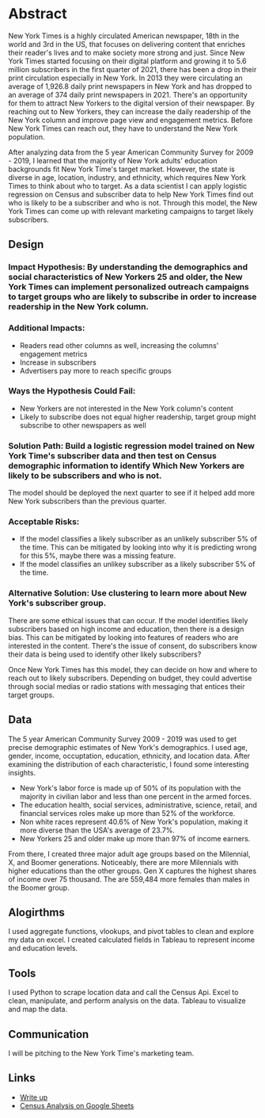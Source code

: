# Abstract

New York Times is a highly circulated American newspaper, 18th in the world and 3rd in the US, that focuses on delivering content that enriches their reader's lives and to make society more strong and just. Since New York Times started focusing on their digital platform and growing it to 5.6 million subscribers in the first quarter of 2021, there has been a drop in their print circulation especially in New York. In 2013 they were circulating an average of 1,926.8 daily print newspapers in New York and has dropped to an average of 374 daily print newspapers in 2021. There's an opportunity for them to attract New Yorkers to the digital version of their newspaper. By reaching out to New Yorkers, they can increase the daily readership of the New York column and improve page view and engagement metrics. Before New York Times can reach out, they have to understand the New York population. 

After analyzing data from the 5 year American Community Survey for 2009 - 2019, I learned that the majority of New York adults' education backgrounds fit New York Time's target market. However, the state is diverse in age, location, industry, and ethnicity, which requires New York Times to think about who to target. As a data scientist I can apply logistic regression on Census and subscriber data to help New York Times find out who is likely to be a subscriber and who is not. Through this model, the New York Times can come up with relevant marketing campaigns to target likely subscribers.


## Design

### Impact Hypothesis: By understanding the demographics and social characteristics of New Yorkers 25 and older, the New York Times can implement personalized outreach campaigns to target groups who are likely to subscribe in order to increase readership in the New York column.

### Additional Impacts:

- Readers read other columns as well, increasing the columns' engagement metrics
- Increase in subscribers 
- Advertisers pay more to reach specific groups

### Ways the Hypothesis Could Fail: 

- New Yorkers are not interested in the New York column's content
- Likely to subscribe does not equal higher readership, target group might subscribe to other newspapers as well

### Solution Path: Build a logistic regression model trained on New York Time's subscriber data and then test on Census demographic information to identify Which New Yorkers are likely to be subscribers and who is not.

The model should be deployed the next quarter to see if it helped add more New York subscribers than the previous quarter. 

### Acceptable Risks: 

- If the model classifies a likely subscriber as an unlikely subscriber 5% of the time. This can be mitigated by looking into why it is predicting wrong for this 5%, maybe there was a missing feature.
- If the model classifies an unlikey subscriber as a likely subscriber 5% of the time. 

### Alternative Solution: Use clustering to learn more about New York's subscriber group.

There are some ethical issues that can occur. If the model identifies likely subscribers based on high income and education, then there is a design bias. This can be mitigated by looking into features of readers who are interested in the content. There's the issue of consent, do subscribers know their data is being used to identify other likely subscribers?

Once New York Times has this model, they can decide on how and where to reach out to likely subscribers. Depending on budget, they could advertise through social medias or radio stations with messaging that entices their target groups.

## Data

The 5 year American Community Survey 2009 - 2019 was used to get precise demographic estimates of New York's demographics. I used age, gender, income, occuptation, education, ethnicity, and location data. After examining the distribution of each characteristic, I found some interesting insights.

- New York's labor force is made up of 50% of its population with the majority in civilian labor and less than one percent in the armed forces.						
- The education health, social services, administrative, science, retail, and financial services roles make up more than 52% of the workforce.						
- Non white races represent 40.6% of New York's population, making it more diverse than the USA's average of 23.7%.						
- New Yorkers 25 and older make up more than 97% of income earners.						

From there, I created three major adult age groups based on the Milennial, X, and Boomer generations. Noticeably, there are more Milennials with higher educations than the other groups. Gen X captures the highest shares of income over 75 thousand. The are 559,484 more females than males in the Boomer group. 

## Alogirthms

I used aggregate functions, vlookups, and pivot tables to clean and explore my data on excel. I created calculated fields in Tableau to represent income and education levels. 

## Tools

I used Python to scrape location data and call the Census Api. Excel to clean, manipulate, and perform analysis on the data. Tableau to visualize and map the data. 

## Communication

I will be pitching to the New York Time's marketing team.

## Links

- [Write up](https://github.com/Dong-Zhen/Relevance_of_NYT/edit/main/README.md)
- [Census Analysis on Google Sheets](https://docs.google.com/spreadsheets/d/1sxYRCKuNiGMVjmg1CprcZR_FmU6XC8IkZECXanqWy3o/edit?usp=sharing)
